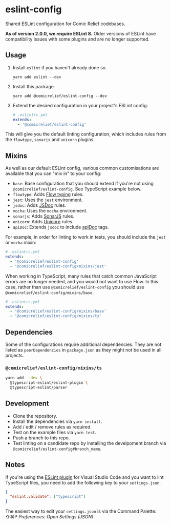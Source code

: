 # eslint-config

Shared ESLint configuration for Comic Relief codebases.

**As of version 2.0.0, we require ESLint 8.** Older versions of ESLint have compatibility issues with some plugins and are no longer supported.

## Usage

1. Install `eslint` if you haven't already done so.

       yarn add eslint --dev

2. Install this package.

       yarn add @comicrelief/eslint-config --dev

3. Extend the desired configuration in your project's ESLint config:

   ```yaml
   # .eslintrc.yml
   extends:
     - '@comicrelief/eslint-config'
   ```

This will give you the default linting configuration, which includes rules from the `flowtype`, `sonarjs` and `unicorn` plugins.

## Mixins

As well as our default ESLint config, various common customisations are available that you can "mix in" to your config:

- `base`: Base configuration that you should extend if you're not using `@comicrelief/eslint-config`. See TypeScript example below.
- `flowtype`: Adds [Flow typing](https://github.com/gajus/eslint-plugin-flowtype#readme) rules.
- `jest`: Uses the `jest` environment.
- `jsdoc`: Adds [JSDoc](https://github.com/gajus/eslint-plugin-jsdoc#readme) rules.
- `mocha`: Uses the `mocha` environment.
- `sonarjs`: Adds [SonarJS](https://github.com/SonarSource/eslint-plugin-sonarjs) rules.
- `unicorn`: Adds [Unicorn](https://github.com/sindresorhus/eslint-plugin-unicorn#readme) rules.
- `apiDoc`: Extends `jsdoc` to include [apiDoc](https://apidocjs.com/) tags.

For example, in order for linting to work in tests, you should include the `jest` or `mocha` mixin:

```yaml
# .eslintrc.yml
extends:
  - '@comicrelief/eslint-config'
  - '@comicrelief/eslint-config/mixins/jest'
```

When working in TypeScript, many rules that catch common JavaScript errors are no longer needed, and you would not want to use Flow. In this case, rather than use `@comicrelief/eslint-config` you should use `@comicrelief/eslint-config/mixins/base`.

```yaml
# .eslintrc.yml
extends:
  - '@comicrelief/eslint-config/mixins/base'
  - '@comicrelief/eslint-config/mixins/ts'
```

## Dependencies

Some of the configurations require additional dependencies. They are not listed as `peerDependencies` in `package.json` as they might not be used in all projects.

### `@comicrelief/eslint-config/mixins/ts`

```bash
yarn add --dev \
  @typescript-eslint/eslint-plugin \
  @typescript-eslint/parser
```

## Development

- Clone the repository.
- Install the dependencies via `yarn install`.
- Add / edit / remove rules as required.
- Test on the example files via `yarn test`.
- Push a branch to this repo.
- Test linting on a candidate repo by installing the develpoment branch via `@comicrelief/eslint-config#branch_name`.

## Notes

If you're using the [ESLint plugin](https://marketplace.visualstudio.com/items?itemName=dbaeumer.vscode-eslint) for Visual Studio Code and you want to lint TypeScript files, you need to add the following key to your `settings.json`:

```json
{
  "eslint.validate": ["typescript"]
}
```

The easiest way to edit your `settings.json` is via the Command Palette: ⇧⌘P *Preferences: Open Settings (JSON)*.
